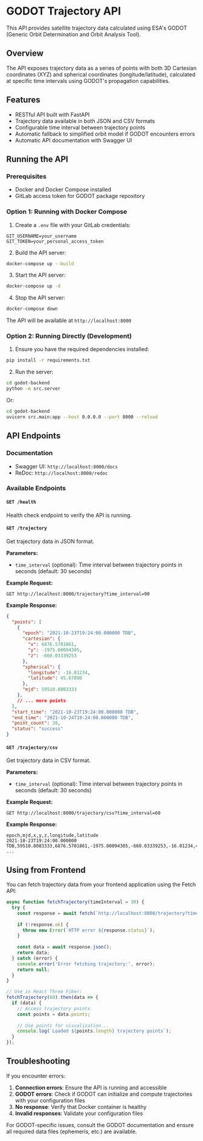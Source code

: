 # GODOT Trajectory API

This API provides satellite trajectory data calculated using ESA's GODOT (Generic Orbit Determination and Orbit Analysis Tool).

## Overview

The API exposes trajectory data as a series of points with both 3D Cartesian coordinates (XYZ) and spherical coordinates (longitude/latitude), calculated at specific time intervals using GODOT's propagation capabilities.

## Features

- RESTful API built with FastAPI
- Trajectory data available in both JSON and CSV formats
- Configurable time interval between trajectory points
- Automatic fallback to simplified orbit model if GODOT encounters errors
- Automatic API documentation with Swagger UI

## Running the API

### Prerequisites

- Docker and Docker Compose installed
- GitLab access token for GODOT package repository

### Option 1: Running with Docker Compose

1. Create a `.env` file with your GitLab credentials:

```
GIT_USERNAME=your_username
GIT_TOKEN=your_personal_access_token
```

2. Build the API server:

```bash
docker-compose up --build
```

3. Start the API server:

```bash
docker-compose up -d
```

4. Stop the API server:

```bash
docker-compose down
```


The API will be available at `http://localhost:8000`

### Option 2: Running Directly (Development)

1. Ensure you have the required dependencies installed:

```bash
pip install -r requirements.txt
```

2. Run the server:

```bash
cd godot-backend
python -m src.server
```

Or:

```bash
cd godot-backend
uvicorn src.main:app --host 0.0.0.0 --port 8000 --reload
```

## API Endpoints

### Documentation

- Swagger UI: `http://localhost:8000/docs`
- ReDoc: `http://localhost:8000/redoc`

### Available Endpoints

#### `GET /health`

Health check endpoint to verify the API is running.

#### `GET /trajectory`

Get trajectory data in JSON format.

**Parameters:**
- `time_interval` (optional): Time interval between trajectory points in seconds (default: 30 seconds)

**Example Request:**
```
GET http://localhost:8000/trajectory?time_interval=90
```

**Example Response:**
```json
{
  "points": [
    {
      "epoch": "2021-10-23T19:24:00.000000 TDB",
      "cartesian": {
        "x": 6876.5701861,
        "y": -1975.00094305,
        "z": -660.03339253
      },
      "spherical": {
        "longitude": -16.01234,
        "latitude": 45.67890
      },
      "mjd": 59510.8083333
    },
    // ... more points
  ],
  "start_time": "2021-10-23T19:24:00.000000 TDB",
  "end_time": "2021-10-24T19:24:00.000000 TDB",
  "point_count": 20,
  "status": "success"
}
```

#### `GET /trajectory/csv`

Get trajectory data in CSV format.

**Parameters:**
- `time_interval` (optional): Time interval between trajectory points in seconds (default: 30 seconds)

**Example Request:**
```
GET http://localhost:8000/trajectory/csv?time_interval=60
```

**Example Response:**
```
epoch,mjd,x,y,z,longitude,latitude
2021-10-23T19:24:00.000000 TDB,59510.8083333,6876.5701861,-1975.00094305,-660.03339253,-16.01234,45.67890
...
```

## Using from Frontend

You can fetch trajectory data from your frontend application using the Fetch API:

```javascript
async function fetchTrajectory(timeInterval = 30) {
  try {
    const response = await fetch(`http://localhost:8000/trajectory?time_interval=${timeInterval}`);
    
    if (!response.ok) {
      throw new Error(`HTTP error ${response.status}`);
    }
    
    const data = await response.json();
    return data;
  } catch (error) {
    console.error('Error fetching trajectory:', error);
    return null;
  }
}

// Use in React Three Fiber:
fetchTrajectory(60).then(data => {
  if (data) {
    // Access trajectory points
    const points = data.points;
    
    // Use points for visualization...
    console.log(`Loaded ${points.length} trajectory points`);
  }
});
```

## Troubleshooting

If you encounter errors:

1. **Connection errors**: Ensure the API is running and accessible
2. **GODOT errors**: Check if GODOT can initialize and compute trajectories with your configuration files
3. **No response**: Verify that Docker container is healthy
4. **Invalid responses**: Validate your configuration files

For GODOT-specific issues, consult the GODOT documentation and ensure all required data files (ephemeris, etc.) are available. 